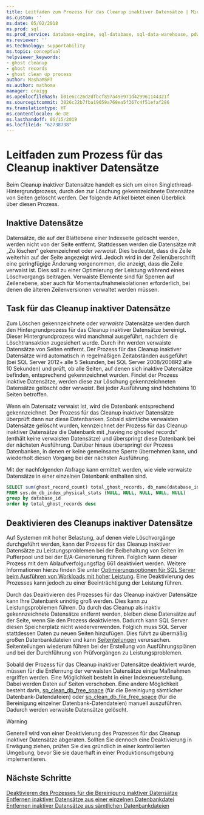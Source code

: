 ```yaml
---
title: Leitfaden zum Prozess für das Cleanup inaktiver Datensätze | Microsoft-Dokumentation
ms.custom: ''
ms.date: 05/02/2018
ms.prod: sql
ms.prod_service: database-engine, sql-database, sql-data-warehouse, pdw
ms.reviewer: ''
ms.technology: supportability
ms.topic: conceptual
helpviewer_keywords:
- ghost cleanup
- ghost records
- ghost clean up process
author: MashaMSFT
ms.author: mathoma
manager: craigg
ms.openlocfilehash: b01e6cc26d2dfbcf897a49e971d429961144321f
ms.sourcegitcommit: 3026c22b7fba19059a769ea5f367c4f51efaf286
ms.translationtype: HT
ms.contentlocale: de-DE
ms.lasthandoff: 06/15/2019
ms.locfileid: "62738738"
---
```

# <a name="ghost-cleanup-process-guide"></a>Leitfaden zum Prozess für das Cleanup inaktiver Datensätze

Beim Cleanup inaktiver Datensätze handelt es sich um einen Singlethread-Hintergrundprozess, durch den zur Löschung gekennzeichnete Datensätze von Seiten gelöscht werden. Der folgende Artikel bietet einen Überblick über diesen Prozess.

## <a name="ghost-records"></a>Inaktive Datensätze

Datensätze, die auf der Blattebene einer Indexseite gelöscht werden, werden nicht von der Seite entfernt. Stattdessen werden die Datensätze mit „Zu löschen“ gekennzeichnet oder *verwaist*. Dies bedeutet, dass die Zeile weiterhin auf der Seite angezeigt wird. Jedoch wird in der Zeilenüberschrift eine geringfügige Änderung vorgenommen, die anzeigt, dass die Zeile verwaist ist. Dies soll zu einer Optimierung der Leistung während eines Löschvorgangs beitragen. Verwaiste Elemente sind für Sperren auf Zeilenebene, aber auch für Momentaufnahmeisolationen erforderlich, bei denen die älteren Zeilenversionen verwaltet werden müssen.

## <a name="ghost-record-cleanup-task"></a>Task für das Cleanup inaktiver Datensätze

Zum Löschen gekennzeichnete oder *verwaiste* Datensätze werden durch den Hintergrundprozess für das Cleanup inaktiver Datensätze bereinigt. Dieser Hintergrundprozess wird manchmal ausgeführt, nachdem die Löschtransaktion zugesichert wurde. Durch ihn werden verwaiste Datensätze von Seiten entfernt. Der Prozess für das Cleanup inaktiver Datensätze wird automatisch in regelmäßigen Zeitabständen ausgeführt (bei SQL Server 2012+ alle 5 Sekunden, bei SQL Server 2008/2008R2 alle 10 Sekunden) und prüft, ob alle Seiten, auf denen sich inaktive Datensätze befinden, entsprechend gekennzeichnet wurden. Findet der Prozess inaktive Datensätze, werden diese zur Löschung gekennzeichneten Datensätze gelöscht oder *verwaist*. Bei jeder Ausführung sind höchstens 10 Seiten betroffen.

Wenn ein Datensatz verwaist ist, wird die Datenbank entsprechend gekennzeichnet. Der Prozess für das Cleanup inaktiver Datensätze überprüft dann nur diese Datenbanken. Sobald sämtliche verwaisten Datensätze gelöscht wurden, kennzeichnet der Prozess für das Cleanup inaktiver Datensätze die Datenbank mit „having no ghosted records“ (enthält keine verwaisten Datensätze) und überspringt diese Datenbank bei der nächsten Ausführung. Darüber hinaus überspringt der Prozess Datenbanken, in denen er keine gemeinsame Sperre übernehmen kann, und wiederholt diesen Vorgang bei der nächsten Ausführung.

Mit der nachfolgenden Abfrage kann ermittelt werden, wie viele verwaiste Datensätze in einer einzelnen Datenbank enthalten sind. 

 ```sql
 SELECT sum(ghost_record_count) total_ghost_records, db_name(database_id) 
 FROM sys.dm_db_index_physical_stats (NULL, NULL, NULL, NULL, NULL)
 group by database_id
 order by total_ghost_records desc
```

## <a name="disable-the-ghost-cleanup"></a>Deaktivieren des Cleanups inaktiver Datensätze

Auf Systemen mit hoher Belastung, auf denen viele Löschvorgänge durchgeführt werden, kann der Prozess für das Cleanup inaktiver Datensätze zu Leistungsproblemen bei der Beibehaltung von Seiten im Pufferpool und bei der E/A-Generierung führen. Folglich kann dieser Prozess mit dem Ablaufverfolgungsflag 661 deaktiviert werden. Weitere Informationen hierzu finden Sie unter [Optimierungsoptionen für SQL Server beim Ausführen von Workloads mit hoher Leistung](https://support.microsoft.com/help/920093/tuning-options-for-sql-server-when-running-in-high-performance-workloa). Eine Deaktivierung des Prozesses kann jedoch zu einer Beeinträchtigung der Leistung führen.

Durch das Deaktivieren des Prozesses für das Cleanup inaktiver Datensätze kann Ihre Datenbank unnötig groß werden. Dies kann zu Leistungsproblemen führen. Da durch das Cleanup als inaktiv gekennzeichnete Datensätze entfernt werden, bleiben diese Datensätze auf der Seite, wenn Sie den Prozess deaktivieren. Dadurch kann SQL Server diesen Speicherplatz nicht wiederverwenden. Folglich muss SQL Server stattdessen Daten zu neuen Seiten hinzufügen. Dies führt zu übermäßig großen Datenbankdateien und kann [Seitenteilungen](indexes/specify-fill-factor-for-an-index.md) verursachen. Seitenteilungen wiederum führen bei der Erstellung von Ausführungsplänen und bei der Durchführung von Prüfvorgängen zu Leistungsproblemen. 

Sobald der Prozess für das Cleanup inaktiver Datensätze deaktiviert wurde, müssen für die Entfernung der verwaisten Datensätze einige Maßnahmen ergriffen werden. Eine Möglichkeit besteht in einer Indexneuerstellung. Dabei werden Daten auf Seiten verschoben. Eine andere Möglichkeit besteht darin, [sp_clean_db_free_space](system-stored-procedures/sp-clean-db-free-space-transact-sql.md) (für die Bereinigung sämtlicher Datenbank-Datendateien) oder [sp_clean_db_file_free_space](system-stored-procedures/sp-clean-db-file-free-space-transact-sql.md) (für die Bereinigung einzelner Datenbank-Datendateien) manuell auszuführen. Dadurch werden verwaiste Datensätze gelöscht.

 >[!warning]
 > Generell wird von einer Deaktivierung des Prozesses für das Cleanup inaktiver Datensätze abgeraten. Sollten Sie dennoch eine Deaktivierung in Erwägung ziehen, prüfen Sie dies gründlich in einer kontrollierten Umgebung, bevor Sie sie dauerhaft in einer Produktionsumgebung implementieren.


## <a name="next-steps"></a>Nächste Schritte  
[Deaktivieren des Prozesses für die Bereinigung inaktiver Datensätze](https://support.microsoft.com/help/920093/tuning-options-for-sql-server-when-running-in-high-performance-workloa)
<br>[Entfernen inaktiver Datensätze aus einer einzelnen Datenbankdatei](system-stored-procedures/sp-clean-db-file-free-space-transact-sql.md)
<br>[Entfernen inaktiver Datensätze aus sämtlichen Datenbankdateien](system-stored-procedures/sp-clean-db-free-space-transact-sql.md)


